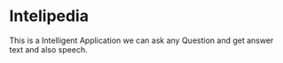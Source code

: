 # Intelipedia
This is a Intelligent Application we can ask any Question and get answer text and also speech.
